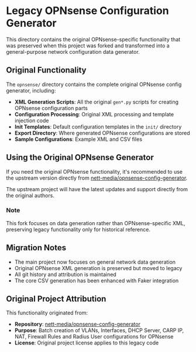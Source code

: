 # Legacy OPNsense Configuration Generator

This directory contains the original OPNsense-specific functionality that was preserved when this project was forked and transformed into a general-purpose network configuration data generator.

## Original Functionality

The `opnsense/` directory contains the complete original OPNsense config generator, including:

- **XML Generation Scripts**: All the original `gen*.py` scripts for creating OPNsense configuration parts
- **Configuration Processing**: Original XML processing and template injection code
- **Init Templates**: Default configuration templates in the `init/` directory
- **Export Directory**: Where generated OPNsense configurations are stored
- **Sample Configurations**: Example XML and CSV files

## Using the Original OPNsense Generator

If you need the original OPNsense functionality, it's recommended to use the upstream version directly from [nett-media/opnsense-config-generator](https://github.com/nett-media/opnsense-config-generator).

The upstream project will have the latest updates and support directly from the original authors.

### Note

This fork focuses on data generation rather than OPNsense-specific XML, preserving legacy functionality only for historical reference.

## Migration Notes

- The main project now focuses on general network data generation
- Original OPNsense XML generation is preserved but moved to legacy
- All git history and attribution is maintained
- The core CSV generation has been enhanced with Faker integration

## Original Project Attribution

This functionality originated from:

- **Repository**: [nett-media/opnsense-config-generator](https://github.com/nett-media/opnsense-config-generator)
- **Purpose**: Batch creation of VLANs, Interfaces, DHCP Server, CARP IP, NAT, Firewall Rules and Radius User configurations for OPNsense
- **License**: Original project license applies to this legacy code
